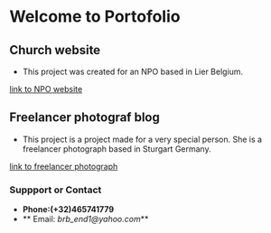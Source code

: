 # Welcome to Portofolio

## Church website
- This project was created for an NPO based in Lier Belgium.

[link to NPO website](http://bbpoartacerului.be/)

## Freelancer photograf blog
- This project is a project made for a very special person. She is a freelancer photograph based in Sturgart Germany.

[link to freelancer photograph]()

### Suppport or Contact
- **Phone:(+32)465741779**
- ** Email: _brb_end1@yahoo.com_**





